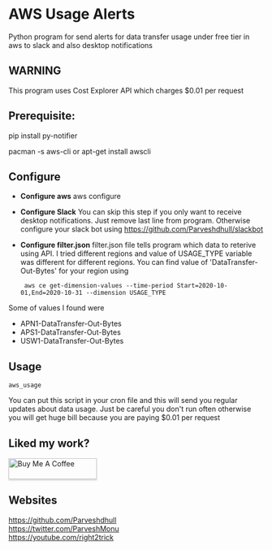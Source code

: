 # AWS Usage Alerts

Python program for send alerts for data transfer usage under free tier in aws to slack and also desktop notifications


## WARNING
This program uses Cost Explorer API which charges $0.01 per request 

## Prerequisite:
pip install py-notifier

pacman -s aws-cli or apt-get install awscli

## Configure
* **Configure aws**
	aws configure

* **Configure Slack**
You can skip this step if you only want to receive desktop notifications. Just remove last line from program. Otherwise configure your slack bot using
https://github.com/Parveshdhull/slackbot
* **Configure filter.json**
filter.json file tells program which data to reterive using API. I tried different regions and value of USAGE_TYPE variable was different for different regions. You can find value of 'DataTransfer-Out-Bytes' for your region using

	``` aws ce get-dimension-values --time-period Start=2020-10-01,End=2020-10-31 --dimension USAGE_TYPE```

Some of values I found were<br>
* APN1-DataTransfer-Out-Bytes<br>
* APS1-DataTransfer-Out-Bytes<br>
* USW1-DataTransfer-Out-Bytes

## Usage

	aws_usage

You can put this script in your cron file and this will send you regular updates about data usage. Just be careful you don't run often otherwise you will get huge bill because you are paying $0.01 per request 


## Liked my work?
<a href="https://www.buymeacoffee.com/parveshmonu" target="_blank"><img src="https://www.buymeacoffee.com/assets/img/custom_images/orange_img.png" alt="Buy Me A Coffee" style="height: 41px !important;width: 174px !important;box-shadow: 0px 3px 2px 0px rgba(190, 190, 190, 0.5) !important;-webkit-box-shadow: 0px 3px 2px 0px rgba(190, 190, 190, 0.5) !important;" ></a>

## Websites
https://github.com/Parveshdhull
<br />https://twitter.com/ParveshMonu
<br />https://youtube.com/right2trick
